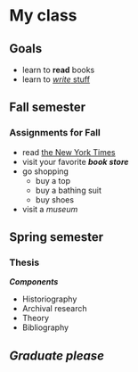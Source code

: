 # My class

## Goals 
  - learn to **read** books
  - learn to [*write* stuff](https://github.com/mbrown1211/test/blob/master/class/syllabus.md#thesis)

## Fall semester

  ### Assignments for Fall
  - read [the New York Times](https://www.nytimes.com)
  - visit your favorite ***book store***
  - go shopping
    - buy a top
    - buy a bathing suit
    - buy shoes
  - visit a *museum*

## Spring semester

  ### Thesis

  ***Components***
  - Historiography
  - Archival research
  - Theory
  - Bibliography

## ***Graduate please***
